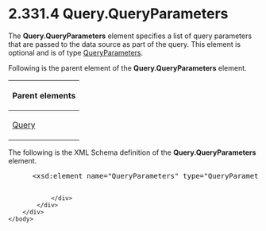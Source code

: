 <html dir="LTR" xmlns:mshelp="http://msdn.microsoft.com/mshelp" xmlns:ddue="http://ddue.schemas.microsoft.com/authoring/2003/5" xmlns:xlink="http://www.w3.org/1999/xlink" xmlns:tool="http://www.microsoft.com/tooltip">
    <head>
        <meta http-equiv="Content-Type" content="text/html; CHARSET=utf-8"></meta>
        <meta name="save" content="history"></meta>
        <title>2.331.4 Query.QueryParameters</title>
        <xml>
            <mshelp:toctitle title="2.331.4 Query.QueryParameters"></mshelp:toctitle>
            <mshelp:rltitle title="[MS-RDL]: Query.QueryParameters"></mshelp:rltitle>
            <mshelp:keyword index="A" term="896c82e4-ec2d-4c99-bc1c-42fd96903173"></mshelp:keyword>
            <mshelp:attr name="DCSext.ContentType" value="open specification"></mshelp:attr>
            <mshelp:attr name="AssetID" value="896c82e4-ec2d-4c99-bc1c-42fd96903173"></mshelp:attr>
            <mshelp:attr name="TopicType" value="kbRef"></mshelp:attr>
            <mshelp:attr name="DCSext.Title" value="[MS-RDL]: Query.QueryParameters" />
        </xml>
    </head>
    <body>
        <div id="header">
            <h1 class="heading">2.331.4 Query.QueryParameters</h1>
        </div>
        <div id="mainSection">
            <div id="mainBody">
                <div id="allHistory" class="saveHistory"></div>
                <div id="sectionSection0" class="section" name="collapseableSection">
                    

<p>The <b>Query.QueryParameters</b> element specifies a list of
query parameters that are passed to the data source as part of the query. This
element is optional and is of type <a href="081969ed-8ea0-44b5-b492-6778820cda0f.html">QueryParameters</a>.</p>

<p>Following is the parent element of the <b>Query.QueryParameters</b>
element.</p>

<table>
 <thead>
  <tr>
   <th>
   <p>Parent elements</p>
   </th>
  </tr>
 </thead>
 <tr>
  <td>
  <p><a href="1d2b1998-e078-435f-8c03-a3d894a9843e.html">Query</a></p>
  </td>
 </tr>
</table>

<p>The following is the XML Schema definition of the <b>Query.QueryParameters</b>
element.</p>

<dl>
<dd>
<div><pre> &lt;xsd:element name=&quot;QueryParameters&quot; type=&quot;QueryParametersType&quot; minOccurs=&quot;0&quot; /&gt;
  
</pre></div>
</dd></dl>


                </div>
            </div>
        </div>
    </body>
</html>